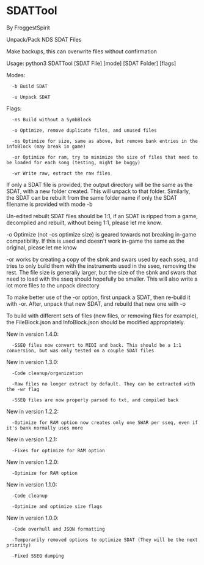 # SDATTool
By FroggestSpirit

Unpack/Pack NDS SDAT Files

Make backups, this can overwrite files without confirmation

Usage: python3 SDATTool [SDAT File] [mode] [SDAT Folder] [flags]

Modes: 

      -b Build SDAT

      -u Unpack SDAT

Flags:
      
      -ns Build without a SymbBlock

      -o Optimize, remove duplicate files, and unused files

      -os Optimize for size, same as above, but remove bank entries in the infoBlock (may break in game)

      -or Optimize for ram, try to minimize the size of files that need to be loaded for each song (testing, might be buggy)

      -wr Write raw, extract the raw files
      
If only a SDAT file is provided, the output directory will be the same as the SDAT, with a new folder created. This will unpack to that folder. Similarly, the SDAT can be rebuilt from the same folder name if only the SDAT filename is provided with mode -b

Un-edited rebuilt SDAT files should be 1:1, if an SDAT is ripped from a game, decompiled and rebuilt, without being 1:1, please let me know.

-o Optimize (not -os optimize size) is geared towards not breaking in-game compatibility. If this is used and doesn't work in-game the same as the original, please let me know

-or works by creating a copy of the sbnk and swars used by each sseq, and tries to only build them with the instruments used in the sseq, removing the rest. The file size is generally larger, but the size of the sbnk and swars that need to load with the sseq should hopefully be smaller. This will also write a lot more files to the unpack directory

To make better use of the -or option, first unpack a SDAT, then re-build it with -or. After, unpack that new SDAT, and rebuild that new one with -o

To build with different sets of files (new files, or removing files for example), the FileBlock.json and InfoBlock.json should be modified appropriately.


New in version 1.4.0:

      -SSEQ files now convert to MIDI and back. This should be a 1:1 conversion, but was only tested on a couple SDAT files

New in version 1.3.0:

      -Code cleanup/organization

      -Raw files no longer extract by default. They can be extracted with the -wr flag

      -SSEQ files are now properly parsed to txt, and compiled back

New in version 1.2.2:

      -Optimize for RAM option now creates only one SWAR per sseq, even if it's bank normally uses more

New in version 1.2.1:

      -Fixes for optimize for RAM option

New in version 1.2.0:

      -Optimize for RAM option

New in version 1.1.0:

      -Code cleanup

      -Optimize and optimize size flags

New in version 1.0.0:

      -Code overhull and JSON formatting

      -Temporarily removed options to optimize SDAT (They will be the next priority)

      -Fixed SSEQ dumping
